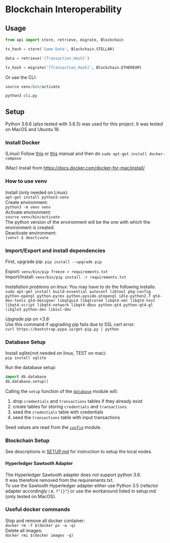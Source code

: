 # Blockchain Interoperability

## Usage

```python
from api import store, retrieve, migrate, Blockchain

tx_hash = store('Some Data', Blockchain.STELLAR)    

data = retrieve('[Transaction_Hash]')    

tx_hash = migrate('[Transaction_Hash]', Blockchain.ETHEREUM)
```

Or use the CLI:
```python
source venv/bin/activate

python3 cli.py
```




## Setup

Python 3.6.6 (also tested with 3.6.5) was used for this project. It was tested on MacOS and Ubuntu 18.

### Install Docker
(Linux) Follow [this](https://www.digitalocean.com/community/tutorials/how-to-install-and-use-docker-on-ubuntu-18-04) or [this](https://docs.docker.com/install/linux/docker-ce/ubuntu/#install-docker-ce-1) manual and then do `sudo apt-get install docker-compose`    

(Mac) Install from https://docs.docker.com/docker-for-mac/install/

### How to use venv
Install (only needed on Linux):    
`apt-get install python3-venv`    
Create environment:    
`python3 -m venv venv`    
Activate environment:    
`source venv/bin/activate`    
The python version of the environment will be the one with which the environment is created.    
Deactivate environment:    
`(venv) $ deactivate`    
  
### Import/Export and install dependencies
First, upgrade pip: `pip install --upgrade pip`

Export: `venv/bin/pip freeze > requirements.txt`    
Import/Install: `venv/bin/pip install -r requirements.txt`

*Installation problems on linux:*
You may have to do the following installs:    
`sudo apt-get install build-essential autoconf libtool pkg-config python-opengl python-pyrex python-pyside.qtopengl idle-python2.7 qt4-dev-tools qt4-designer libqtgui4 libqtcore4 libqt4-xml libqt4-test libqt4-script libqt4-network libqt4-dbus python-qt4 python-qt4-gl libgle3 python-dev libssl-dev`

*Upgrade pip on <3.6:*    
Use this command if upgrading pip fails due to SSL cert error:    
`curl https://bootstrap.pypa.io/get-pip.py | python`


### Database Setup
Install sqlite(not needed on linux, TEST on mac):        
`pip install sqlite`

Run the database setup:    
```python
import db.database
db.database.setup()
```

Calling the `setup` function of the [`database`](database.py) module will:

1. drop `credentials` and `transactions` tables if they already exist
2. create tables for storing `credentials` and `transactions`
3. seed the `credentials` table with credentials 
4. seed the `transactions` table with input transactions

Seed values are read from the [`config`](config.py) module.

### Blockchain Setup

See descriptions in [SETUP.md](SETUP.md) for instruction to setup the local nodes.

#### Hyperledger Sawtooth Adapter
The Hyperledger Sawtooth adapter does not support python 3.6.      
It was therefore removed from the requirements.txt.     
To use the Sawtooth Hyperledger adapter either use Python 3.5 (refactor adapter accordingly i.e. `f"{}"`) or use the workaround listed in setup.md (only tested on MacOS).

### Useful docker commands 
Stop and remove all docker container:     
`docker rm -f $(docker ps -a -q)`    
Delete all images:    
`docker rmi $(docker images -q)`     
